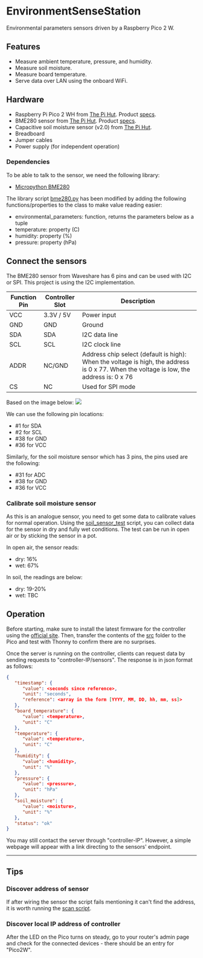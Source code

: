 # EnvironmentSenseStation
Environmental parameters sensors driven by a Raspberry Pico 2 W.

## Features
- Measure ambient temperature, pressure, and humidity.
- Measure soil moisture.
- Measure board temperature.
- Serve data over LAN using the onboard WiFi.

## Hardware
- Raspberry Pi Pico 2 WH from [The Pi Hut](https://thepihut.com/products/raspberry-pi-pico-2-w?variant=54063378760065). Product [specs](https://datasheets.raspberrypi.com/picow/pico-2-w-datasheet.pdf).
- BME280 sensor from [The Pi Hut](https://thepihut.com/products/bme280-environmental-sensor). Product [specs](https://www.waveshare.com/wiki/BME280_Environmental_Sensor).
- Capacitive soil moisture sensor (v2.0) from [The Pi Hut](https://thepihut.com/products/capacitive-soil-moisture-sensor).
- Breadboard
- Jumper cables
- Power supply (for independent operation)

### Dependencies
To be able to talk to the sensor, we need the following library:
- [Micropython BME280](https://pypi.org/project/micropython-bme280/)

The library script [bme280.py](./src/bme280.py) has been modified by adding the following functions/properties to the class to make value reading easier:
- environmental_parameters: function, returns the parameters below as a tuple
- temperature: property (C)
- humidity: property (%)
- pressure: property (hPa)

## Connect the sensors
The BME280 sensor from Waveshare has 6 pins and can be used with I2C or SPI. 
This project is using the I2C implementation.

| Function Pin | Controller Slot | Description |
| -------- | ------- | ------- |
| VCC | 3.3V / 5V | Power input |
| GND | GND | Ground |
| SDA | SDA | I2C data line |
| SCL | SCL | I2C clock line |
| ADDR | NC/GND | Address chip select (default is high): When the voltage is high, the address is 0 x 77. When the voltage is low, the address is: 0 x 76 |
| CS | NC | Used for SPI mode |

Based on the image below:
![](https://docs.micropython.org/en/latest/_images/pico_pinout.png)

We can use the following pin locations:
- #1 for SDA
- #2 for SCL
- #38 for GND
- #36 for VCC

Similarly, for the soil moisture sensor which has 3 pins, the pins used are the following:
- #31 for ADC
- #38 for GND
- #36 for VCC

### Calibrate soil moisture sensor
As this is an analogue sensor, you need to get some data to calibrate values for normal operation.
Using the [soil_sensor_test](./src/soil_sensor_test.py) script, you can collect data for the sensor in dry and fully wet conditions.
The test can be run in open air or by sticking the sensor in a pot.

In open air, the sensor reads:
- dry: 16%
- wet: 67%

In soil, the readings are below:
- dry: 19-20%
- wet: TBC

## Operation
Before starting, make sure to install the latest firmware for the controller using the [official site](https://www.raspberrypi.com/documentation/microcontrollers/pico-series.html).
Then, transfer the contents of the [src](./src/) folder to the Pico and test with Thonny to confirm there are no surprises.

Once the server is running on the controller, clients can request data by sending requests to "controller-IP/sensors".
The response is in json format as follows:
```json
{
   "timestamp": {
      "value": <seconds since reference>,
      "unit": "seconds",
      "reference": <array in the form [YYYY, MM, DD, hh, mm, ss]>
   },
   "board_temperature": {
      "value": <temperature>,
      "unit": "C"
   },
   "temperature": {
      "value": <temperature>,
      "unit": "C"
   },
   "humidity": {
      "value": <humidity>,
      "unit": "%"
   },
   "pressure": {
      "value": <pressure>,
      "unit": "hPa"
   },
   "soil_moisture": {
      "value": <moisture>,
      "unit": "%"
   },
   "status": "ok"
}
```

You may still contact the server through "controller-IP". However, a simple webpage will appear with a link directing to the sensors' endpoint.

----

## Tips
### Discover address of sensor
If after wiring the sensor the script fails mentioning it can't find the address, it is worth running the [scan script](./src/scan_address.py).

### Discover local IP address of controller
After the LED on the Pico turns on steady, go to your router's admin page and check for the connected devices - there should be an entry for "Pico2W".


